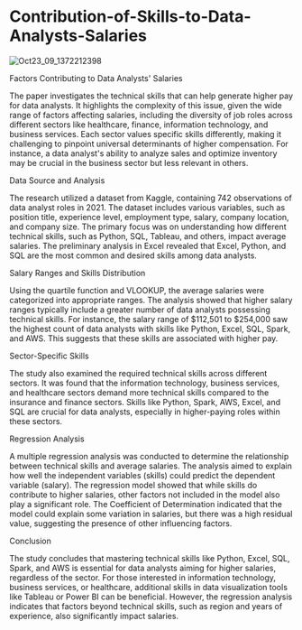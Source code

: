 # Contribution-of-Skills-to-Data-Analysts-Salaries



![Oct23_09_1372212398](https://github.com/user-attachments/assets/4bab3684-0452-42e0-903a-d3cfc1b41965)


Factors Contributing to Data Analysts' Salaries

The paper investigates the technical skills that can help generate higher pay for data analysts. It highlights the complexity of this issue, given the wide range of factors affecting salaries, including the diversity of job roles across different sectors like healthcare, finance, information technology, and business services. Each sector values specific skills differently, making it challenging to pinpoint universal determinants of higher compensation. For instance, a data analyst's ability to analyze sales and optimize inventory may be crucial in the business sector but less relevant in others.

Data Source and Analysis

The research utilized a dataset from Kaggle, containing 742 observations of data analyst roles in 2021. The dataset includes various variables, such as position title, experience level, employment type, salary, company location, and company size. The primary focus was on understanding how different technical skills, such as Python, SQL, Tableau, and others, impact average salaries. The preliminary analysis in Excel revealed that Excel, Python, and SQL are the most common and desired skills among data analysts.

Salary Ranges and Skills Distribution

Using the quartile function and VLOOKUP, the average salaries were categorized into appropriate ranges. The analysis showed that higher salary ranges typically include a greater number of data analysts possessing technical skills. For instance, the salary range of $112,501 to $254,000 saw the highest count of data analysts with skills like Python, Excel, SQL, Spark, and AWS. This suggests that these skills are associated with higher pay.

Sector-Specific Skills

The study also examined the required technical skills across different sectors. It was found that the information technology, business services, and healthcare sectors demand more technical skills compared to the insurance and finance sectors. Skills like Python, Spark, AWS, Excel, and SQL are crucial for data analysts, especially in higher-paying roles within these sectors.

Regression Analysis

A multiple regression analysis was conducted to determine the relationship between technical skills and average salaries. The analysis aimed to explain how well the independent variables (skills) could predict the dependent variable (salary). The regression model showed that while skills do contribute to higher salaries, other factors not included in the model also play a significant role. The Coefficient of Determination indicated that the model could explain some variation in salaries, but there was a high residual value, suggesting the presence of other influencing factors.

Conclusion

The study concludes that mastering technical skills like Python, Excel, SQL, Spark, and AWS is essential for data analysts aiming for higher salaries, regardless of the sector. For those interested in information technology, business services, or healthcare, additional skills in data visualization tools like Tableau or Power BI can be beneficial. However, the regression analysis indicates that factors beyond technical skills, such as region and years of experience, also significantly impact salaries.
